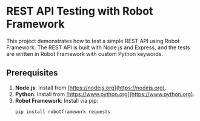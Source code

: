 # REST API Testing with Robot Framework

This project demonstrates how to test a simple REST API using Robot Framework. The REST API is built with Node.js and Express, and the tests are written in Robot Framework with custom Python keywords.

## Prerequisites

1. **Node.js**: Install from [https://nodejs.org](https://nodejs.org).
2. **Python**: Install from [https://www.python.org](https://www.python.org).
3. **Robot Framework**: Install via pip:
   ```bash
   pip install robotframework requests